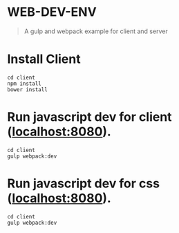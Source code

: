 # WEB-DEV-ENV
> A gulp and webpack example for client and server

# Install Client
```
cd client
npm install
bower install
```

# Run javascript dev for client ([localhost:8080](http://localhost:8080)).

```
cd client
gulp webpack:dev
```

# Run javascript dev for css ([localhost:8080](http://localhost:8080)).

```
cd client
gulp webpack:dev
```